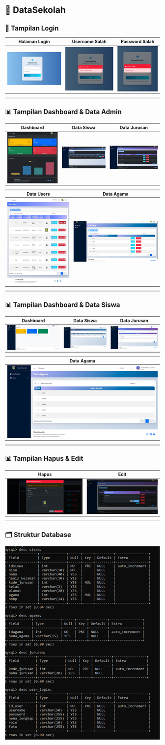# 📘 DataSekolah

## 🔐 Tampilan Login

| Halaman Login | Username Salah | Password Salah |
|---------------|----------------|----------------|
| ![Login](https://raw.githubusercontent.com/KarinaSalsabilla/DataSekolah/master/halamanLogin.png) | ![Username Salah](https://raw.githubusercontent.com/KarinaSalsabilla/DataSekolah/master/tampialnusernamegagal.png) | ![Password Salah](https://raw.githubusercontent.com/KarinaSalsabilla/DataSekolah/master/tampilanpasswordsalah.png) |

---

## 📊 Tampilan Dashboard & Data Admin

| Dashboard | Data Siswa | Data Jurusan |
|-----------|------------|--------------|
| ![Dashboard](https://raw.githubusercontent.com/KarinaSalsabilla/DataSekolah/master/Screenshot_2-6-2025_212743_localhost.jpeg) | ![Data Siswa](https://raw.githubusercontent.com/KarinaSalsabilla/DataSekolah/master/Screenshot_2-6-2025_212856_localhost.jpeg) | ![Data Jurusan](https://raw.githubusercontent.com/KarinaSalsabilla/DataSekolah/master/Screenshot_2-6-2025_212910_localhost.jpeg) |

| Data Users | Data Agama |
|------------|------------|
| ![Jurusan](https://raw.githubusercontent.com/KarinaSalsabilla/DataSekolah/master/Screenshot_2-6-2025_213026_localhost.jpeg) | ![Agama](https://raw.githubusercontent.com/KarinaSalsabilla/DataSekolah/master/dataagama.png) |

---

## 📊 Tampilan Dashboard & Data Siswa

| Dashboard | Data Siswa | Data Jurusan |
|-----------|------------|--------------|
| ![Dashboard](https://raw.githubusercontent.com/KarinaSalsabilla/DataSekolah/master/tampilandatasiswa.png) | ![Data Siswa](https://raw.githubusercontent.com/KarinaSalsabilla/DataSekolah/master/tampilandatasiswatabel.png) | ![Data Jurusan](https://raw.githubusercontent.com/KarinaSalsabilla/DataSekolah/master/tampilandatajurusansiswa.png) |

| Data Agama |
|-----------|
| ![Jurusan](https://raw.githubusercontent.com/KarinaSalsabilla/DataSekolah/master/tampilandatagamasiswa.png) | ![Agama](https://raw.githubusercontent.com/KarinaSalsabilla/DataSekolah/master/tampilandatagamasiswa.png) |

---

## 📊 Tampilan Hapus & Edit

| Hapus | Edit |
|-------|------|
| ![Hapus](https://raw.githubusercontent.com/KarinaSalsabilla/DataSekolah/master/tampilanhapus.png) | ![Edit](https://github.com/KarinaSalsabilla/DataSekolah/blob/master/tampilanedit.png) |

---

## 🗂️ Struktur Database

![Struktur Database](https://raw.githubusercontent.com/KarinaSalsabilla/DataSekolah/master/rancangandatabase.png)

